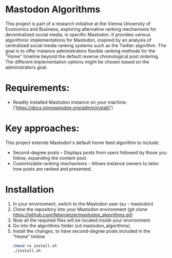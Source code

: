 # Mastodon Algorithms

This project is part of a research initiative at the Vienna University of Economics and Business, exploring alternative ranking mechanisms for decentralized social media, in specific Mastodon. It provides various algorithmic implementations for Mastodon, inspired by an analysis of centralized social media ranking systems such as the Twitter algorithm. The goal is to offer instance administrators flexible ranking methods for the "Home" timeline beyond the default reverse chronological post ordering. The different implementation options might be chosen based on the administrators goal.

# Requirements:

- Readily installed Mastodon instance on your machine. ('https://docs.joinmastodon.org/admin/install/')

# Key approaches:

This project extends Mastodon's default home feed algorithm to include:  
- Second-degree posts – Displays posts from users followed by those you follow, expanding the content pool.
- Customizable ranking mechanisms - Allows instance owners to tailor how posts are ranked and presented.

# Installation

1. In your environment, switch to the Mastodon user (su - mastodon)
2. Clone the repository into your Mastodon environment (git clone https://github.com/felixroetzer/mastodon_algorithms.git)
3. Now all the required files will be located inside your environment.
4. Go into the algorithms folder (cd mastodon_algorithms)
5. Install the changes, to have second-degree posts included in the "Home" timline
   ```bash
   chmod +x install.sh  
   ./install.sh

